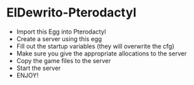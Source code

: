 # ElDewrito-Pterodactyl

* Import this Egg into Pterodactyl
* Create a server using this egg
* Fill out the startup variables (they will overwrite the cfg)
* Make sure you give the appropriate allocations to the server
* Copy the game files to the server
* Start the server
* ENJOY!
